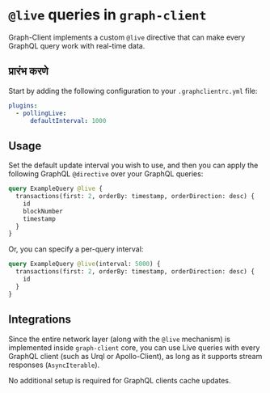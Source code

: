 # `@live` queries in `graph-client`

Graph-Client implements a custom `@live` directive that can make every GraphQL query work with real-time data.

## प्रारंभ करणे

Start by adding the following configuration to your `.graphclientrc.yml` file:

```yaml
plugins:
  - pollingLive:
      defaultInterval: 1000
```

## Usage

Set the default update interval you wish to use, and then you can apply the following GraphQL `@directive` over your GraphQL queries:

```graphql
query ExampleQuery @live {
  transactions(first: 2, orderBy: timestamp, orderDirection: desc) {
    id
    blockNumber
    timestamp
  }
}
```

Or, you can specify a per-query interval:

```graphql
query ExampleQuery @live(interval: 5000) {
  transactions(first: 2, orderBy: timestamp, orderDirection: desc) {
    id
  }
}
```

## Integrations

Since the entire network layer (along with the `@live` mechanism) is implemented inside `graph-client` core, you can use Live queries with every GraphQL client (such as Urql or Apollo-Client), as long as it supports stream responses (`AsyncIterable`).

No additional setup is required for GraphQL clients cache updates.
